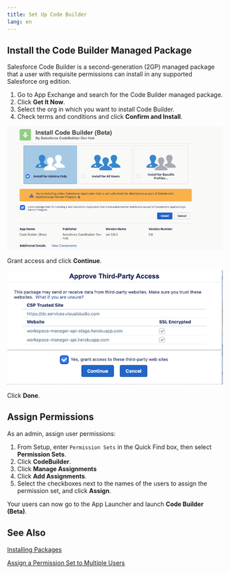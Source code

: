 ```yaml
---
title: Set Up Code Builder
lang: en
---
```


## Install the Code Builder Managed Package

Salesforce Code Builder is a second-generation (2GP) managed package that a user with requisite permissions can install in any supported Salesforce org edition.

1. Go to  App Exchange and search for the Code Builder managed package.
2. Click **Get It Now**.
3. Select the org in which you want to install Code Builder.
4. Check terms and conditions and click **Confirm and Install**.


![Install Button](../../../images/install_button.png)

Grant access and click **Continue**.



![Grant Access](../../../images/grant_access.png)



Click **Done**.


## Assign Permissions
As an admin, assign user permissions:

1. From Setup, enter `Permission Sets` in the Quick Find box, then select **Permission Sets**.
2. Click **CodeBuilder**.
3. Click **Manage Assignments** 
4. Click **Add Assignments**.
5. Select the checkboxes next to the names of the users to assign the permission set, and click **Assign**.


Your users can now go to the App Launcher and launch **Code Builder (Beta)**.

## See Also
[Installing Packages](https://developer.salesforce.com/docs/atlas.en-us.appExchangeInstallGuide.meta/appExchangeInstallGuide/appexchange_install_installation.htm)

[Assign a Permission Set to Multiple Users](https://help.salesforce.com/s/articleView?id=sf.perm_sets_mass_assign.htm&type=5)
